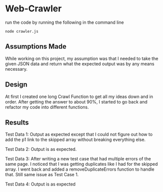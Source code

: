 # Web-Crawler

run the code by running the following in the command line
```
node crawler.js
```
## Assumptions Made

While working on this project, my assumption was that I needed to take the given JSON data and return what the expected output was by any means necessary.

## Design

At first I created one long Crawl Function to get all my ideas down and in order.  After getting the answer to about 90%, I started to go back and refactor my code into different functions.

## Results

Test Data 1: Output as expected except that I could not figure out how to add
the p1 link to the skipped array without breaking everything else.

Test Data 2: Output is as expected.

Test Data 3: After writing a new test case that had multiple errors of the same
page.  I noticed that I was getting duplicates like I had for the skipped array.
I went back and added a removeDuplicateErrors function to handle that. Still
same issue as Test Case 1.

Test Data 4:  Output is as expected
